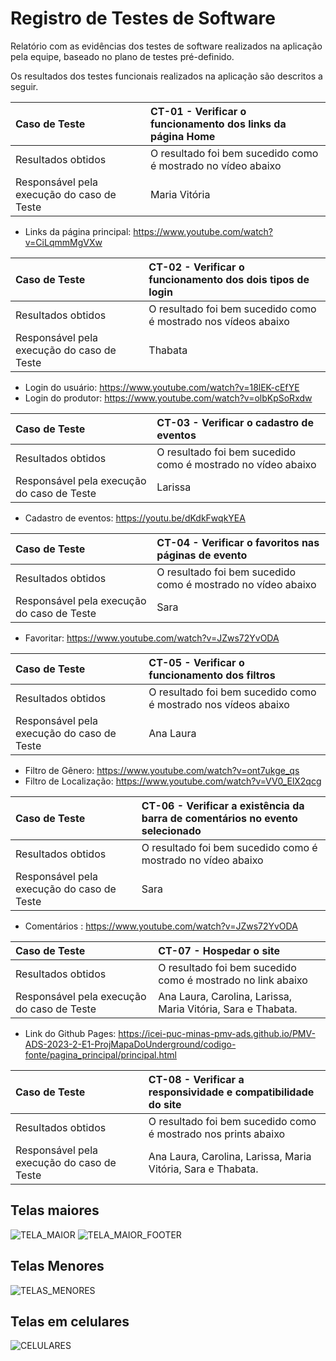 # Registro de Testes de Software

Relatório com as evidências dos testes de software realizados na aplicação pela equipe, baseado no plano de testes pré-definido.

Os resultados dos testes funcionais realizados na aplicação são descritos a seguir.

|Caso de Teste    | CT-01 - Verificar o funcionamento dos links da página Home |
|:---|:---|
| Resultados obtidos | O resultado foi bem sucedido como é mostrado no vídeo abaixo  |
| Responsável pela execução do caso de Teste | Maria Vitória |
- Links da página principal: https://www.youtube.com/watch?v=CiLqmmMgVXw

|Caso de Teste    | CT-02 - Verificar o funcionamento dos dois tipos de login |
|:---|:---|
| Resultados obtidos | O resultado foi bem sucedido como é mostrado nos vídeos abaixo  |
| Responsável pela execução do caso de Teste | Thabata |
- Login do usuário: https://www.youtube.com/watch?v=18lEK-cEfYE
- Login do produtor: https://www.youtube.com/watch?v=olbKpSoRxdw
  
|Caso de Teste    | CT-03 - Verificar o cadastro de eventos |
|:---|:---|
| Resultados obtidos | 	O resultado foi bem sucedido como é mostrado no vídeo abaixo  |
| Responsável pela execução do caso de Teste | Larissa |
- Cadastro de eventos: https://youtu.be/dKdkFwqkYEA

|Caso de Teste    | CT-04 - Verificar o favoritos nas páginas de evento |
|:---|:---|
| Resultados obtidos | O resultado foi bem sucedido como é mostrado no vídeo abaixo  |
| Responsável pela execução do caso de Teste | Sara |
- Favoritar: https://www.youtube.com/watch?v=JZws72YvODA

|Caso de Teste    | CT-05 - Verificar o funcionamento dos filtros |
|:---|:---|
| Resultados obtidos | O resultado foi bem sucedido como é mostrado nos vídeos abaixo  |
| Responsável pela execução do caso de Teste | Ana Laura |
- Filtro de Gênero: https://www.youtube.com/watch?v=ont7ukge_qs
- Filtro de Localização: https://www.youtube.com/watch?v=VV0_ElX2qcg

|Caso de Teste    | CT-06 - Verificar a existência da barra de comentários no evento selecionado |
|:---|:---|
| Resultados obtidos | O resultado foi bem sucedido como é mostrado no vídeo abaixo  |
| Responsável pela execução do caso de Teste | Sara |
- Comentários : https://www.youtube.com/watch?v=JZws72YvODA

|Caso de Teste    | CT-07 - Hospedar o site |
|:---|:---|
| Resultados obtidos | O resultado foi bem sucedido como é mostrado no link abaixo  |
| Responsável pela execução do caso de Teste | Ana Laura, Carolina, Larissa, Maria Vitória, Sara e Thabata. |
- Link do Github Pages: https://icei-puc-minas-pmv-ads.github.io/PMV-ADS-2023-2-E1-ProjMapaDoUnderground/codigo-fonte/pagina_principal/principal.html

|Caso de Teste    | CT-08 - Verificar a responsividade e compatibilidade do site |
|:---|:---|
| Resultados obtidos | O resultado foi bem sucedido como é mostrado nos prints abaixo  |
| Responsável pela execução do caso de Teste | Ana Laura, Carolina, Larissa, Maria Vitória, Sara e Thabata. |

## Telas maiores
![TELA_MAIOR](https://github.com/ICEI-PUC-Minas-PMV-ADS/PMV-ADS-2023-2-E1-ProjMapaDoUnderground/assets/55092296/d909ca15-e883-4cdf-916c-16516aae0773)
![TELA_MAIOR_FOOTER](https://github.com/ICEI-PUC-Minas-PMV-ADS/PMV-ADS-2023-2-E1-ProjMapaDoUnderground/assets/55092296/de1c56c1-a5c4-4c8c-bac5-6eae4f8bed62)

## Telas Menores
![TELAS_MENORES](https://github.com/ICEI-PUC-Minas-PMV-ADS/PMV-ADS-2023-2-E1-ProjMapaDoUnderground/assets/55092296/72f1e8e8-28f0-41ec-839a-5de5d21d7da0)

## Telas em celulares
![CELULARES](https://github.com/ICEI-PUC-Minas-PMV-ADS/PMV-ADS-2023-2-E1-ProjMapaDoUnderground/assets/55092296/2f38d2ee-c0c0-4f39-a786-985b3ce5c5e8) <br>

